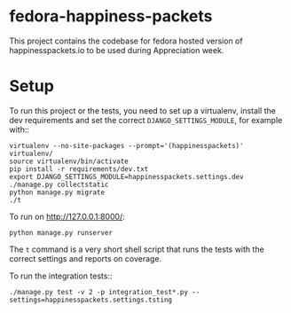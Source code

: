 # fedora-happiness-packets

This project contains the codebase for fedora hosted version of happinesspackets.io to be used during Appreciation week.

# Setup

To run this project or the tests, you need to set up a virtualenv, install the dev requirements and set
the correct ``DJANGO_SETTINGS_MODULE``, for example with::

    virtualenv --no-site-packages --prompt='(happinesspackets)' virtualenv/
    source virtualenv/bin/activate
    pip install -r requirements/dev.txt
    export DJANGO_SETTINGS_MODULE=happinesspackets.settings.dev
    ./manage.py collectstatic
    python manage.py migrate
    ./t

To run on http://127.0.0.1:8000/:

    python manage.py runserver

The ``t`` command is a very short shell script that runs the tests with the correct settings and reports on coverage.

To run the integration tests::

    ./manage.py test -v 2 -p integration_test*.py --settings=happinesspackets.settings.tsting
